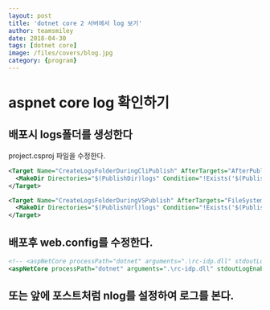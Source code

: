 ```yaml
---
layout: post
title: 'dotnet core 2 서버에서 log 보기' 
author: teamsmiley 
date: 2018-04-30
tags: [dotnet core]
image: /files/covers/blog.jpg
category: {program}
---
```


# aspnet core log 확인하기

## 배포시 logs폴더를 생성한다

project.csproj 파일을 수정한다. 

```xml
<Target Name="CreateLogsFolderDuringCliPublish" AfterTargets="AfterPublish">
  <MakeDir Directories="$(PublishDir)logs" Condition="!Exists('$(PublishDir)logs')" />
</Target>

<Target Name="CreateLogsFolderDuringVSPublish" AfterTargets="FileSystemPublish">
  <MakeDir Directories="$(PublishUrl)logs" Condition="!Exists('$(PublishUrl)logs')" />
</Target>
```

## 배포후 web.config를 수정한다.

```xml
<!-- <aspNetCore processPath="dotnet" arguments=".\rc-idp.dll" stdoutLogEnabled="false" stdoutLogFile=".\logs\stdout" /> -->
<aspNetCore processPath="dotnet" arguments=".\rc-idp.dll" stdoutLogEnabled="true" stdoutLogFile=".\logs\stdout" /> <!--true로 변경-->
```

## 또는 앞에 포스트처럼 nlog를 설정하여 로그를 본다. 




